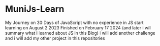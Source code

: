 # MuniJs-Learn
My Journey on 30 Days of JavaScript with no experience in JS
start learning on August 2 2023
Finished on February 17 2024
(and later i will summary what i learned about JS in this Blog)
i will add another challenge and i will add my other project in this repositories
